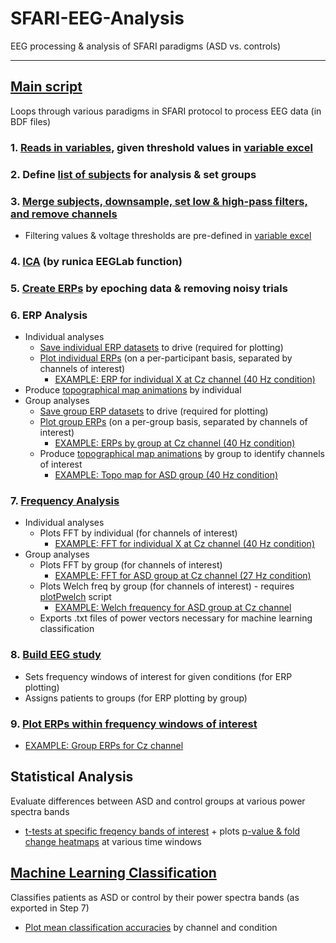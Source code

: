 # SFARI-EEG-Analysis
EEG processing & analysis of SFARI paradigms (ASD vs. controls)
***
## [Main script](Processing_EEGdata_template.m)
Loops through various paradigms in SFARI protocol to process EEG data (in BDF files)

### 1.  [Reads in variables](set_variables.m), given threshold values in [variable excel](variables_per_paradigm.xlsx)
### 2.  Define [list of subjects](define_subjects.m) for analysis & set groups
### 3.  [Merge subjects, downsample, set low & high-pass filters, and remove channels](STEP1_2_Merge_RejectChan.m) 
- Filtering values & voltage thresholds are pre-defined in [variable excel](variables_per_paradigm.xlsx)
### 4.  [ICA](STEP3_ICA.m) (by runica EEGLab function)
### 5.  [Create ERPs](STEP4_EPOCHING.m) by epoching data & removing noisy trials
### 6.  ERP Analysis
- Individual analyses
  - [Save individual ERP datasets](STEP5_ERPanalysis_createERPdatasets.m) to drive (required for plotting)
  - [Plot individual ERPs](STEP5_ERPanalysis_plotChannelsbyIndividual.m) (on a per-participant basis, separated by channels of interest)
      - [EXAMPLE: ERP for individual X at Cz channel (40 Hz condition)](ERPs_Cz_40Hz_std_10214.png)
- Produce [topographical map animations](STEP5_TopoMovies.m) by individual
- Group analyses
  - [Save group ERP datasets](STEP5_ERPanalysis_make_groupERP_matrix.m) to drive (required for plotting)
  - [Plot group ERPs](STEP5_ERPanalysis_plotChannelsbyGroup.m) (on a per-group basis, separated by channels of interest)
      - [EXAMPLE: ERPs by group at Cz channel (40 Hz condition)](ASDvsControls_40Hz_Cz.png)
  - Produce [topographical map animations](STEP5_TopoMovies_Group.m) by group to identify channels of interest
      - [EXAMPLE: Topo map for ASD group (40 Hz condition)](ASD_40Hz_topomovie.mp4)
### 7.  [Frequency Analysis](STEP6_FreqAnalysis.m)
- Individual analyses
  - Plots FFT by individual (for channels of interest)
      - [EXAMPLE: FFT for individual X at Cz channel (40 Hz condition)](freq-time_Cz_40Hz_std_10214.png)
- Group analyses 
  - Plots FFT by group (for channels of interest)
      - [EXAMPLE: FFT for ASD group at Cz channel (27 Hz condition)](freq-time-analysis_27Hz_ASD_Cz.png)
  - Plots Welch freq by group (for channels of interest) - requires [plotPwelch](plotPwelch.m) script
      - [EXAMPLE: Welch frequency for ASD group at Cz channel](freq-time-WELCH_ASD_Cz.png)
  - Exports .txt files of power vectors necessary for machine learning classification
### 8.  [Build EEG study](STEP7_buildStudy.m)
- Sets frequency windows of interest for given conditions (for ERP plotting)
- Assigns patients to groups (for ERP plotting by group)
### 9.  [Plot ERPs within frequency windows of interest](STEP8_plotERPs_byWindow.m)
- [EXAMPLE: Group ERPs for Cz channel](ERP_Cz.png)

## Statistical Analysis
Evaluate differences between ASD and control groups at various power spectra bands 
- [t-tests at specific freqency bands of interest](ttests_byPowerVector.R) + plots [p-value & fold change heatmaps](pval_FC_heatmap.png) at various time windows
  
## [Machine Learning Classification](classifier_linearSVC.py)
Classifies patients as ASD or control by their power spectra bands (as exported in Step 7)
- [Plot mean classification accuracies](plotMLaccuracies.R) by channel and condition

